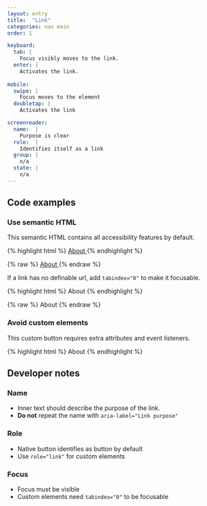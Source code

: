 ```yaml
---
layout: entry
title:  "Link"
categories: nav main
order: 1

keyboard:
  tab: |
    Focus visibly moves to the link.
  enter: |
    Activates the link.
          
mobile:
  swipe: |
    Focus moves to the element
  doubletap: |
    Activates the link

screenreader:
  name:  |
    Purpose is clear
  role:  |
    Identifies itself as a link
  group: |
    n/a
  state: |
    n/a
---
```


## Code examples

### Use semantic HTML
This semantic HTML contains all accessibility features by default. 

{% highlight html %}
<a href="/about/">
  About
</a>
{% endhighlight %}

{% raw %}
<a href="/about/">
  About
</a>
{% endraw %}

If a link has no definable url, add `tabindex="0"` to make it focusable.

{% highlight html %}
<a tabindex="0">
  About
</a>
{% endhighlight %}

{% raw %}
<a tabindex="0">
  About
</a>
{% endraw %}

### Avoid custom elements
This custom button requires extra attributes and event listeners.

{% highlight html %}
<custom-element role="link" tabindex="0">
  About
</custom-element>
{% endhighlight %}

## Developer notes

### Name
- Inner text should describe the purpose of the link.
- **Do not** repeat the name with `aria-label="Link purpose"` 

### Role
- Native button identifies as button by default
- Use `role="link"` for custom elements

### Focus
- Focus must be visible
- Custom elements need `tabindex="0"` to be focusable

